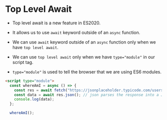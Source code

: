 # Top Level Await

- Top level await is a new feature in ES2020.

- It allows us to use `await` keyword outside of an `async` function.

- We can use `await` keyword outside of an `async` function only when we have `top level await`.

- We can use `top level await` only when we have `type="module"` in our script tag.

- `type="module"` is used to tell the browser that we are using ES6 modules.

```html
<script type="module">
  const whereAmI = async () => {
    const res = await fetch("https://jsonplaceholder.typicode.com/users");
    const data = await res.json(); // json parses the response into a JavaScript object
    console.log(data);
  };

  whereAmI();
```
